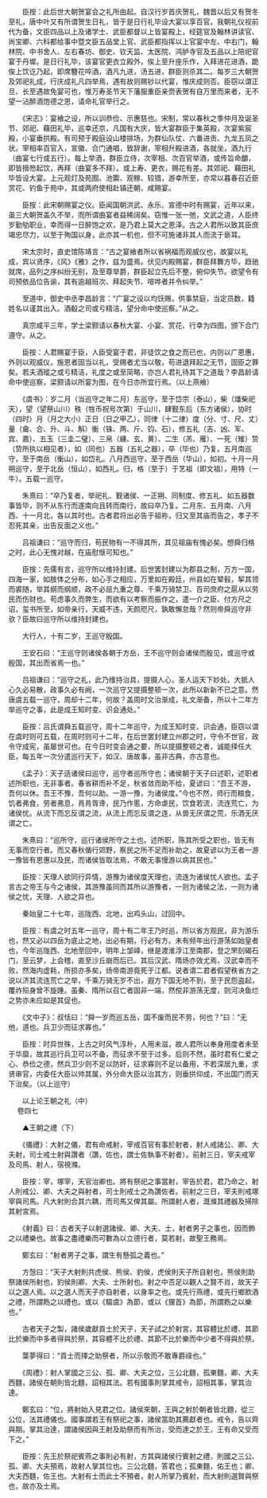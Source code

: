 <!-- { "loadSidebar": true } -->
　　臣按：此后世大朝贺宴会之礼所由起。自汉行岁首庆贺礼，魏晋以后又有贺冬至礼，唐中叶又有所谓贺生日礼，皆于是日行礼毕设大宴以享百官。我朝礼仪视前代为备，文臣四品以上及诸学士、武臣都督以上皆宴殿上，经筵官及翰林讲读官、尚宝卿、六科都给事中暨文臣五品堂上官、武臣都指挥以上官宴中左、中右门，翰林院、中书舍人、左右春坊、御史、钦天监、太医院、鸿胪寺官及五品以上陪祀官宴于丹墀。是日行礼毕，该宴官更衣立殿外，俟上至升座乐作，入拜进花进酒，跪俟上饮讫乃起，即席簪花啐酒，酒凡九进，汤五进，群臣则杀其二。每岁三大朝贺及郊祀礼成，行庆成礼凡四举焉，遇有故则赐钞以代宴，惟庆成则否。臣窃以谓正旦、长至遇故免宴可也，惟万寿圣节天下藩服重臣亲赍表贺有自万里而来者，无不望一沾醉酒饱德之恩，请命礼官举行之。

　　《宋志》：宴飨之设，所以训恭俭、示惠慈也。宋制，常以春秋之季仲月及诞圣节、郊祀、藉田礼毕，巡幸还京，凡国有大庆，皆大宴群臣于集英殿，次宴紫宸殿，小宴垂拱殿。有司预于殿庭设山楼排场，为群仙队仗、六番进贡、九龙五凤之状。宰相率百官入，宣徽、合门通唱，致辞谢，宰相升殿进酒，各就坐，酒九行（曲宴七行或五行）。每上举酒，群臣立侍，次宰相、次百官举酒，或传旨命釂，即皆搢笏起饮，再拜（曲宴多不拜）。或上寿、更衣，赐花有差。其郊祀、藉田礼毕皆设大宴。上元观灯及苑囿、池籞、观稼、较猎，游幸所至，亦常以暮春召近臣赏花、钓鱼于苑中，其或两府使相赴镇还朝，咸赐宴。

　　臣按：此宋朝赐宴之仪。臣闻国朝洪武、永乐、宣德中时有赐宴，近年以来，虽三大朝贺盖久不举，而所谓曲宴者益稀阔矣。窃惟一张一弛，文武之道，人臣终岁勤劬职业，幸而得一日醉饱之欢，是乃君上莫大之恩泽。古之人君所以致其臣庶竭忠尽力，以至于殉国以身，此亦其一机也，但不可施诸非其人而流于亵耳。

　　宋太宗时，直史馆陈靖言：“古之宴飨者所以省祸福而观威仪也，故宴以礼成，宾以贤序，《风》《雅》之作，兹为盛焉。伏见内殿赐宴，群臣拜舞方毕，趋驰就席，品列之序纠纷无别，及至尊举爵，群臣起立先后不整，俯仰失节。欲望令有司预依品位告谕，其有逾越班次、拜起失节、喧哗者并令纠举。”

　　至道中，御史中丞李昌龄言：“广宴之设以均饫赐，供事禁庭，当定员数，籍姓名以谨其出入。酒殽之司或亏精洁，望分命中使巡察。”从之。

　　真宗咸平三年，学士梁颢请以春秋大宴、小宴、赏花、行幸为四图，颁下合门遵守。从之。

　　臣按：人君赐宴于臣，人臣受宴于君，非徒饮之食之而已也，内则以广恩惠，外则以观威仪，施恩者固当以礼，受赐者尤当以敬，苟进退拜起之无节，固臣之罪矣。若夫酒瑽之或亏精洁，礼度之或至简略，亦岂人君礼待其下之道哉？李昌龄请命中使巡察，梁颢请以所宴为图，在今日亦所宜行焉。（以上燕飨）

　　《虞书》：岁二月（当巡守之年二月）东巡守，至于岱宗（泰山），柴（燔柴祀天），望（望祭山川）秩（牲币祝号次第）于山川，肆觐东后（东方诸侯），协时（四时）月（月之大小）正日（日之甲乙），同律（十二律）度（分、寸、尺、丈）量（龠、合、升、斗、斛）衡（铢、两、斤、钧、石），修五礼（吉、凶、军、宾、嘉）、五玉（三圭二璧）、三帛（纁、玄、黄）、二生（羔、雁）、一死（雉）贽（贽所执以相见者），如（同也）五器（五礼之器），卒（毕也）乃复。五月南巡守，至于南岳（衡山），如岱礼。八月西巡守，至于西岳（华山），如初。十月一月朔巡守，至于北岳（恒山），如西礼。归，格（至于）于艺祖（即文祖），用特（一牛）。五载一巡守。

　　朱熹曰：“卒乃复者，举祀礼、觐诸侯、一正朔、同制度、修五礼、如五器数事皆毕，则不从东行而遂南向且转而南行，故曰卒乃复。二月东、五月南、八月西、十一月北，各以其时也。古者君将出必告于祖祢，归又至其庙而告之，孝子不忍死其亲，出告反面之义也。”

　　吕祖谦曰：“巡守而归，苟民物有一不得其所，其见祖庙有愧必矣。想舜归格之时，此心无愧对越，在庙慰惬可知也。”

　　臣按：先儒有言，巡守所以维持封建。后世罢封建以为郡县之制，万方一国，四海一家，如肢体之分布，如心手之相应，万里如在殿廷，州县如在辇毂，挈其领而裘随，举其纲而纲顺，政不必屈九重之尊、千乘万骑禁卫、百司庶府之扈从以劳民而伤财也。苟虑事久而弊生，而欲有以考察而振作之，遣一介之臣、付方尺之诏，玺书所至，如帝亲行，天威不违，天颜咫尺，孰敢懈怠哉？然则帝舜巡守非欤？臣故曰巡守所以维持封建也。

　　大行人，十有二岁，王巡守殷国。

　　王安石曰：“王巡守则诸侯各朝于方岳，王不巡守则会诸侯而殷见，或巡守或殷国，其出而省焉一也。”

　　吕祖谦曰：“巡守之礼，此乃维持治具，提摄人心，圣人运天下妙处。大抵人心久必易散，政事久必有阙，一次巡守又提摄整顿一次，此所以新新不已之意。然唐虞五载一巡守，周却十二年，何故？盖周时文治渐成，礼文渐备，所以十二年方举巡守之事，此是成王知时变、识会通处。”

　　臣按：吕氏谓舜五载巡守，周十二年巡守，为成王知时变、识会通，臣窃以谓在虞时则可五载，在周时则可十二年，在后世罢封建立州郡之时，守令不世官，政令守成宪，虽屡世可也。在今日时变会通之要，所以提摄整顿之者，诚能择任大臣，每五年一次分遣巡行天下，如汉、唐故事，虽非古典，亦古意也。

　　《孟子》：天子适诸侯曰巡守，巡守者巡所守也；诸侯朝于天子曰述职，述职者述所职也，无非事者。春省耕而补不足，秋省敛而助不给，夏谚曰：“吾王不游，吾何以休。吾王不豫，吾何以助。一游一豫，为诸侯度。”今也不然，师行而粮食，饥者弗食，劳者弗息，肙肙胥谗，民乃作慝，方命虐民，饮食若流，流连荒亡，为诸侯忧。从流下而忘反谓之流，从流上而忘反谓之连，从兽无厌谓之荒，乐酒无厌谓之亡。

　　朱熹曰：“巡所守，巡行诸侯所守之土也。述所职，陈其所受之职也，皆无有无事而空行者。而又春秋循行郊野，察民之所不足而补助之，故夏谚以为王者一游一豫皆有恩惠以及民，而诸侯皆取法焉，不敢无事慢游以病其民也。”

　　臣按：天理人欲同行异情，游豫为诸侯度天理也，流连为诸侯忧人欲也。孟子言古之帝王与今之诸侯，其游豫虽同而其所以游豫者，一则为诸侯之法，一则为诸侯之忧，天理、人欲之异也。

　　秦始皇二十七年，巡陇西、北地，出鸡头山，过回中。

　　臣按：有虞之时五年一巡守，周十有二年王乃时巡，所以省方观民，非为游乐也，然又必以四岳为底止之地，出必有期，行必有方。未有频年出行游荡如始皇者也，今年巡陇西、北地至回中，明年上邹峄，继是渡淮浮江至南郡，登之罘刻碣石门，至云梦，上会稽，直至沙丘崩而后已。其后汉武、隋炀亦效尤焉，汉武幸而不败，然海内虚耗，所损亦多矣，炀帝南游竟死于江都。说者谓二君者假望秩省方之说以济其流连荒亡之举，千乘万骑无岁不出，遐方下国无地不到，至于民怨盗起，覆祚殒身曾不旋踵。虽秦、隋所以召亡者固非一端，然傥非游荡无度，则河决鱼烂之势亦未应如是其促也。

　　《文中子》：叔恬曰：“舜一岁而巡五岳，国不废而民不劳，何也？”曰：“无他，道也。兵卫少而征求寡也。”

　　臣按：时异世殊，上古之时风气淳朴，人用未滋，故人君所以奉身用度者未至于华靡，故其巡行兵卫可以不备，而征求不至于过多。后则不然，虽时君有仁爱之心、恭俭之德，然兵卫少则不足以防奸，征求寡则不足以备用，不若深居九重，求贤审官，内委任大臣以帅其属，外分命大臣以治其方，则垂拱仰成，不出国门而天下治矣。（以上巡守）

　　以上论王朝之礼（中）  
　 
卷四七

　　▲王朝之禮（下）

　　《儀禮》：大射之儀，君有命戒射，宰戒百官有事於射者，射人戒諸公、卿、大夫射，司士戒士射與讚者（讚，佐也，謂士佐執事不射者）。前射三日，宰夫戒宰及司馬、射人，宿視滌。

　　臣按：宰，塚宰，天官治卿也。將有祭祀之事當射，宰告於君，君乃命之，射人則戒公、卿、大夫之與射者，司士則戒士之為讚佐者。前射之三日，宰夫則戒塚宰與司馬。凡大射則合其六耦，而司馬又俾其屬。所謂射人者，溉滌其禮器及掃除其射宮焉。

　　《射義》曰：古者天子以射選諸侯、卿、大夫、士，射者男子之事也，因而飾之以禮樂也。故事之盡禮樂而可數為以立德行者，莫若射，故聖王務焉。

　　鄭玄曰：“射者男子之事，謂生有懸弧之義也。”

　　方愨曰：“天子大射則共虎侯、熊侯、豹侯，虎侯則天子所自射也，熊侯則助祭諸侯所射也，豹侯則卿、大夫、士所射也。射之中否足以觀人之賢不肖，故天子以之選人焉。以之選人而天子亦自射者，以身率之也。或先行燕禮，或先行鄉飲酒之禮，所謂飭之以禮也。或以《騶虞》為節，或以《狸首》為節，所謂飭之以樂也。”

　　古者天子之製，諸侯歲獻貢士於天子，天子試之於射宮，其容體比於禮、其節比於樂而中多者得與於祭，其容體不比於禮、其節不比於樂而中少者不得與於祭。

　　葉夢得曰：“貢士而擇之助祭者，所以示敬而不敢專爵祿也。”

　　《周禮》：射人掌國之三公、孤、卿、大夫之位，三公北麵，孤東麵，卿、大夫西麵，諸侯在朝則皆北麵，詔相其法。若有國事則掌其戒令，詔相其事，掌其治達。

　　鄭玄曰：“位，將射始入見君之位。諸侯來朝，王與之射於朝者皆北麵，從三公位，法其禮儀也。國事謂若王有祭祀之事，諸侯當助其薦獻者也。戒令，告以齊與期。掌其治達，謂諸侯因與王射及助祭而有所治，受而達之於王，王有命又受而下之。”

　　臣按：先王於祭祀賓燕之事則必有射，方其與諸侯行賓射之禮，則國之三公、孤、卿、大夫預焉，故射人掌其位也。三公北麵，答君也；孤東麵，佑王也；卿、大夫西麵，佐王也。大射有士而此士不預者，射人所掌乃賓射，而大射則選賢與祭也，故亦及士焉。

